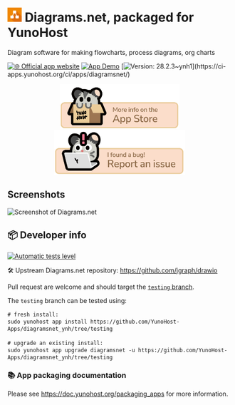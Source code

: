 <!--
N.B.: This README was automatically generated by <https://github.com/YunoHost/apps_tools/blob/main/readme_generator>
It shall NOT be edited by hand.
-->

<h1>
  <img src="https://raw.githubusercontent.com/YunoHost/apps/main/logos/diagramsnet.png" width="32px" alt="Logo of Diagrams.net">
  Diagrams.net, packaged for YunoHost
</h1>

Diagram software for making flowcharts, process diagrams, org charts

[![🌐 Official app website](https://img.shields.io/badge/Official_app_website-darkgreen?style=for-the-badge)](https://www.diagrams.net/)
[![App Demo](https://img.shields.io/badge/App_Demo-blue?style=for-the-badge)](https://app.diagrams.net/)
[![Version: 28.2.3~ynh1](https://img.shields.io/badge/Version-28.2.3~ynh1-rgb(18,138,11)?style=for-the-badge)](https://ci-apps.yunohost.org/ci/apps/diagramsnet/)

<div align="center">
<a href="https://apps.yunohost.org/app/diagramsnet"><img height="100px" src="https://github.com/YunoHost/yunohost-artwork/raw/refs/heads/main/badges/neopossum-badges/badge_more_info_on_the_appstore.svg"/></a>
<a href="https://github.com/YunoHost-Apps/diagramsnet_ynh/issues"><img height="100px" src="https://github.com/YunoHost/yunohost-artwork/raw/refs/heads/main/badges/neopossum-badges/badge_report_an_issue.svg"/></a>
</div>


## Screenshots
![Screenshot of Diagrams.net](./doc/screenshots/screenshot.png)

## 📦 Developer info

[![Automatic tests level](https://apps.yunohost.org/badge/cilevel/diagramsnet)](https://ci-apps.yunohost.org/ci/apps/diagramsnet/)

🛠️ Upstream Diagrams.net repository: <https://github.com/jgraph/drawio>

Pull request are welcome and should target the [`testing` branch](https://github.com/YunoHost-Apps/diagramsnet_ynh/tree/testing).

The `testing` branch can be tested using:
```
# fresh install:
sudo yunohost app install https://github.com/YunoHost-Apps/diagramsnet_ynh/tree/testing

# upgrade an existing install:
sudo yunohost app upgrade diagramsnet -u https://github.com/YunoHost-Apps/diagramsnet_ynh/tree/testing
```

### 📚 App packaging documentation

Please see <https://doc.yunohost.org/packaging_apps> for more information.